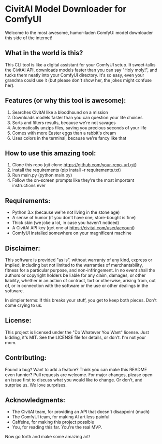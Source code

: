 CivitAI Model Downloader for ComfyUI
====================================

Welcome to the most awesome, humor-laden ComfyUI model downloader this side of the internet!

What in the world is this?
--------------------------
This CLI tool is like a digital assistant for your ComfyUI setup. It sweet-talks the CivitAI API, downloads models faster than you can say "Holy moly!", and tucks them neatly into your ComfyUI directory. It's so easy, even your grandma could use it (but please don't show her, the jokes might confuse her).

Features (or why this tool is awesome):
---------------------------------------
1. Searches CivitAI like a bloodhound on a mission
2. Downloads models faster than you can question your life choices
3. Sorts and filters results, because we're not savages
4. Automatically unzips files, saving you precious seconds of your life
5. Comes with more Easter eggs than a rabbit's dream
6. Uses colors in the terminal, because we're fancy like that

How to use this amazing tool:
-----------------------------
1. Clone this repo (git clone https://github.com/your-repo-url.git)
2. Install the requirements (pip install -r requirements.txt)
3. Run main.py (python main.py)
4. Follow the on-screen prompts like they're the most important instructions ever

Requirements:
-------------
- Python 3.x (because we're not living in the stone age)
- A sense of humor (if you don't have one, store-bought is fine)
- Thick skin (we joke a lot, in case you haven't noticed)
- A CivitAI API key (get one at https://civitai.com/user/account)
- ComfyUI installed somewhere on your magnificent machine

Disclaimer:
-----------
This software is provided "as is", without warranty of any kind, express or implied, including but not limited to the warranties of merchantability, fitness for a particular purpose, and non-infringement. In no event shall the authors or copyright holders be liable for any claim, damages, or other liability, whether in an action of contract, tort or otherwise, arising from, out of, or in connection with the software or the use or other dealings in the software.

In simpler terms: If this breaks your stuff, you get to keep both pieces. Don't come crying to us.

License:
--------
This project is licensed under the "Do Whatever You Want" license. Just kidding, it's MIT. See the LICENSE file for details, or don't. I'm not your mom.

Contributing:
-------------
Found a bug? Want to add a feature? Think you can make this README even funnier? Pull requests are welcome. For major changes, please open an issue first to discuss what you would like to change. Or don't, and surprise us. We love surprises.

Acknowledgments:
----------------
- The CivitAI team, for providing an API that doesn't disappoint (much)
- The ComfyUI team, for making AI art less painful
- Caffeine, for making this project possible
- You, for reading this far. You're the real MVP.

Now go forth and make some amazing art!